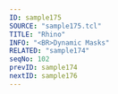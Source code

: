 ```yaml
---
ID: sample175
SOURCE: "sample175.tcl"
TITLE: "Rhino"
INFO: "<BR>Dynamic Masks"
RELATED: "sample174"
seqNo: 102
prevID: sample174
nextID: sample176
---
```

